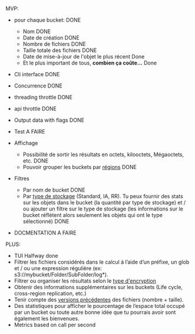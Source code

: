 MVP:
- pour chaque bucket: DONE
  - Nom DONE
  - Date de création DONE
  - Nombre de fichiers DONE
  - Taille totale des fichiers DONE
  - Date de mise-à-jour de l'objet le plus récent Done
  - Et le plus important de tous, **combien ça coûte...** Done
- Cli interface DONE
- Concurrence DONE
- threading throttle DONE
- api throttle DONE
- Output data with flags DONE
- Test A FAIRE
- Affichage 
  - Possibilité de sortir les résultats en octets, kilooctets, Mégaoctets, etc. DONE
  - Pouvoir grouper les buckets par [régions](https://docs.aws.amazon.com/fr_fr/AWSEC2/latest/UserGuide/using-regions-availability-zones.html) DONE
  
- Filtres
  - Par nom de bucket DONE
  - Par [type de stockage](https://docs.aws.amazon.com/AmazonS3/latest/dev/storage-class-intro.html) (Standard, IA, RR). Tu peux fournir des stats sur les objets dans le bucket (la quantité par type de stockage) et / ou ajouter un filtre sur le type de stockage (les informations sur le bucket réflètent alors seulement les objets qui ont le type sélectionné) DONE

- DOCMENTATION A FAIRE

PLUS:
- TUI Halfway done
- Filtrer les fichiers considérés dans le calcul à l’aide d’un préfixe, un glob et / ou une expression régulière (ex: s3://mybucket/Folder/SubFolder/log*).
- Filtrer ou organiser les résultats selon le [type d'encryption](https://docs.aws.amazon.com/AmazonS3/latest/dev/UsingEncryption.html)
- Obtenir des informations supplémentaires sur les buckets (Life cycle, cross-region replication, etc.)
- Tenir compte des [versions précédentes](https://docs.aws.amazon.com/AmazonS3/latest/UG/enable-bucket-versioning.html) des fichiers (nombre + taille).
- Des statistiques pour afficher le pourcentage de l’espace total occupé par un bucket ou toute autre bonne idée que tu pourrais avoir sont également les bienvenues.
- Metrics based on call per second